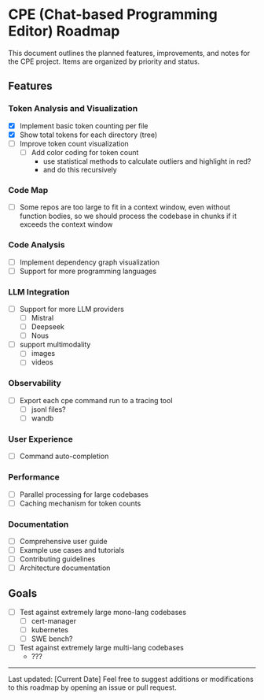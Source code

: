 # CPE (Chat-based Programming Editor) Roadmap

This document outlines the planned features, improvements, and notes for the CPE project. Items are organized by priority and status.

## Features

### Token Analysis and Visualization
- [x] Implement basic token counting per file
- [x] Show total tokens for each directory (tree)
- [ ] Improve token count visualization
  - [ ] Add color coding for token count
    - use statistical methods to calculate outliers and highlight in red?
    - and do this recursively

### Code Map
- [ ] Some repos are too large to fit in a context window, even without function bodies, so we should process the codebase in chunks if it exceeds the context window

### Code Analysis
- [ ] Implement dependency graph visualization
- [ ] Support for more programming languages

### LLM Integration
- [ ] Support for more LLM providers
  - [ ] Mistral
  - [ ] Deepseek
  - [ ] Nous
- [ ] support multimodality
  - [ ] images
  - [ ] videos

### Observability
- [ ] Export each cpe command run to a tracing tool
  - [ ] jsonl files?
  - [ ] wandb

### User Experience
- [ ] Command auto-completion

### Performance
- [ ] Parallel processing for large codebases
- [ ] Caching mechanism for token counts

### Documentation
- [ ] Comprehensive user guide
- [ ] Example use cases and tutorials
- [ ] Contributing guidelines
- [ ] Architecture documentation

## Goals

- [ ] Test against extremely large mono-lang codebases
  - [ ] cert-manager
  - [ ] kubernetes
  - [ ] SWE bench?
- [ ] Test against extremely large multi-lang codebases
  - ???
---

Last updated: [Current Date]
Feel free to suggest additions or modifications to this roadmap by opening an issue or pull request.